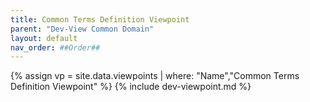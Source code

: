 ```yaml
---
title: Common Terms Definition Viewpoint
parent: "Dev-View Common Domain"
layout: default
nav_order: ##Order##
---
```

{% assign vp = site.data.viewpoints | where: "Name","Common Terms Definition Viewpoint" %}
{% include dev-viewpoint.md %}